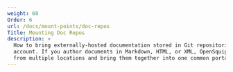 ```yaml
---
weight: 60
Order: 6
url: /docs/mount-points/doc-repos
Title: Mounting Doc Repos
description: >
  How to bring externally-hosted documentation stored in Git repositories into your OpenSquiggly
  account. If you author documents in Markdown, HTML, or XML, OpenSquiggly can retrieve documentation
  from multiple locations and bring them together into one common portal.
---
```

